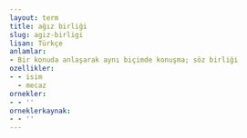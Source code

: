 ```yaml
---
layout: term
title: ağız birliği
slug: agiz-birligi
lisan: Türkçe
anlamlar:
- Bir konuda anlaşarak aynı biçimde konuşma; söz birliği
ozellikler:
- - isim
  - mecaz
ornekler:
- - ''
orneklerkaynak:
- - ''
---
```


